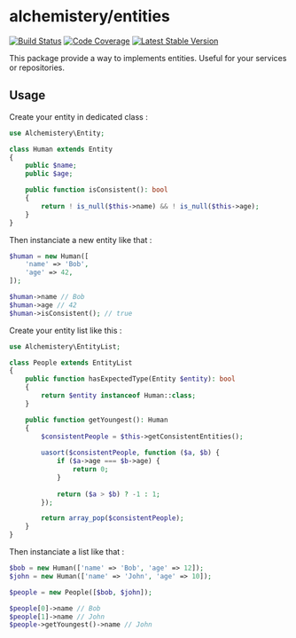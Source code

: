 # alchemistery/entities

[![Build Status](https://travis-ci.org/alchemistery/entities.svg?branch=master)](https://travis-ci.org/alchemistery/entities)
[![Code Coverage](https://scrutinizer-ci.com/g/alchemistery/entities/badges/coverage.png?b=master)](https://scrutinizer-ci.com/g/alchemistery/entities/?branch=master)
[![Latest Stable Version](https://poser.pugx.org/alchemistery/entities/v/stable)](https://packagist.org/packages/alchemistery/entities)

This package provide a way to implements entities. Useful for your services or repositories.

## Usage

Create your entity in dedicated class :

```php
use Alchemistery\Entity;

class Human extends Entity
{
    public $name;
    public $age;

    public function isConsistent(): bool
    {
        return ! is_null($this->name) && ! is_null($this->age);
    }
}
```

Then instanciate a new entity like that :

```php
$human = new Human([
    'name' => 'Bob',
    'age' => 42,
]);

$human->name // Bob
$human->age // 42
$human->isConsistent(); // true
```

Create your entity list like this :

```php
use Alchemistery\EntityList;

class People extends EntityList
{
    public function hasExpectedType(Entity $entity): bool
    {
        return $entity instanceof Human::class;
    }

    public function getYoungest(): Human
    {
        $consistentPeople = $this->getConsistentEntities();
        
        uasort($consistentPeople, function ($a, $b) {
            if ($a->age === $b->age) {
                return 0;
            }
    
            return ($a > $b) ? -1 : 1;
        });

        return array_pop($consistentPeople);
    }
}
```

Then instanciate a list like that :

```php
$bob = new Human(['name' => 'Bob', 'age' => 12]);
$john = new Human(['name' => 'John', 'age' => 10]);

$people = new People([$bob, $john]);

$people[0]->name // Bob
$people[1]->name // John
$people->getYoungest()->name // John
```
